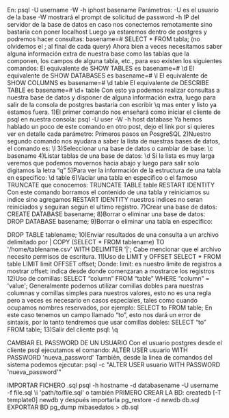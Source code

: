 En:
psql -U username -W -h iphost basename
Parámetros:
-U es el usuario de la base
-W mostrará el prompt de solicitud de password
-h IP del servidor de la base de datos en caso nos conectemos remotamente sino bastaría con poner
localhost
Luego ya estaremos dentro de postgres y podremos hacer consultas:
basename=# SELECT * FROM tabla; (no olvidemos el ; al final de cada query)
Ahora bien a veces necesitamos saber alguna información extra de nuestra base como las tablas que
la componen, los campos de alguna tabla, etc., para eso existen los siguientes comandos:
El equivalente de SHOW TABLES es
basename=# \d
El equivalente de SHOW DATABASES es
basename=# \l
El equivalente de SHOW COLUMNS es
basename=# \d table
El equivalente de DESCRIBE TABLE es
basename=# \d+ table
Con esto ya podemos realizar consultas a nuestra base de datos y disponer de alguna información
extra, luego para salir de la consola de postgres bastaría con escribir \q mas enter y listo ya estamos
fuera.
1)El primer comando nos enseñará como iniciar el cliente de psql en nuestra consola:
psql -U user -W -h host database
Ya hemos hablado un poco de este comando en otro post, dejo el link por si quieres ver en detalle
cada parámetro: Primeros pasos en PosgreSQL
2)Nuestro segundo comando nos ayudara a saber la lista de nuestras bases de datos, el comando es:
\l
3)Seleccionar una base de datos o cambiar de base:
\c basename
4)Listar tablas de una base de datos:
\d
Si la lista es muy larga veremos que podemos movernos hacia abajo y luego para salir solo
digitamos la letra “q”
5)Para ver la información de la estructura de una tabla en especifico:
\d table
6)Vaciar una tabla en especifico o el famoso TRUNCATE que conocemos:
TRUNCATE TABLE table RESTART IDENTITY
Con este comando borramos el contenido de una tabla y reiniciamos su indice sino agregamos
RESTART IDENTITY nuestros indices no seran reiniciados y seguiran según el ultimo registro.
7)Crear una base de datos:
CREATE DATABASE basename;
8)Borrar o eliminar una base de datos:
DROP DATABASE basename;
9)Borrar o eliminar una tabla en especifico:

DROP TABLE tablename;
10)Enviar resultados de una consulta a un archivo delimitado por |
COPY (SELECT * FROM tablename) TO '/home/tablename.csv' WITH DELIMITER '|';
Cabe mencionar que el archivo necesito permisos de escritura.
11)Uso de LIMIT y OFFSET
SELECT * FROM table LIMIT limit OFFSET offset;
Donde:
limit: es nuestro limite de registros a mostrar
offset: indica desde donde comenzaran a mostrarce los registros
12)Uso de comillas:
SELECT “column” FROM “table” WHERE “column” = 'value';
Generalmente podemos utilizar comillas dobles para nuestras columnas y comillas simples para
nuestros valores, esto no es una regla pero a veces es necesario en casos especiales, tales como
cuando ocupamos nombres reservados, por ejemplo:
SELECT to FROM table;
En este caso tenemos un campo llamado “to”, esto nos dará un error de sintaxis, por lo tanto
tendremos que usar comillas dobles:
SELECT “to” FROM table;
13)Salir del cliente psql:
\q

CAMBIAR EL PASSWORD DE UN USUARIO
Con el usuario postgres desde el cliente psql ejecutamos el comando:
ALTER USER usuario WITH PASSWORD 'nueva_password'
También, desde la linea de comandos del sistema podemos ejecutar:
psql -c "ALTER USER usuario WITH PASSWORD 'nueva_password'"

IMPORTAR FICHERO .sql
psql -h hostname -d databasename -U username -f file.sql
\i 'path/to/file.sql'
o también
PRIMERO CREAR LA BD: createdb [-T template0] newdb
y después importarla
pg_restore -d newdb db.sql
EXPORTAR BD
pg_dump mibasedatos > db.sql
